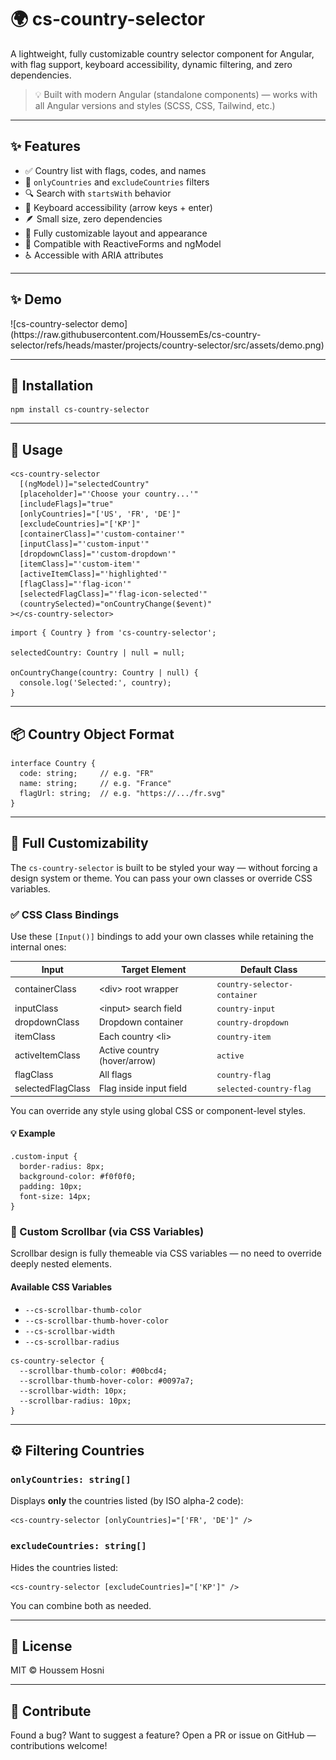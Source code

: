 <h1>🌍 cs-country-selector</h1>

<p>A lightweight, fully customizable country selector component for Angular, with flag support, keyboard accessibility, dynamic filtering, and zero dependencies.</p>

<blockquote>
  <p>💡 Built with modern Angular (standalone components) — works with all Angular versions and styles (SCSS, CSS, Tailwind, etc.)</p>
</blockquote>

<hr />

<h2>✨ Features</h2>
<ul>
  <li>✅ Country list with flags, codes, and names</li>
  <li>🎯 <code>onlyCountries</code> and <code>excludeCountries</code> filters</li>
  <li>🔍 Search with <code>startsWith</code> behavior</li>
  <li>🧠 Keyboard accessibility (arrow keys + enter)</li>
  <li>🪶 Small size, zero dependencies</li>
  <li>🎨 Fully customizable layout and appearance</li>
  <li>🔧 Compatible with ReactiveForms and ngModel</li>
  <li>♿ Accessible with ARIA attributes</li>
</ul>

<hr />
   <h2>✨ Demo</h2>
   ![cs-country-selector demo](https://raw.githubusercontent.com/HoussemEs/cs-country-selector/refs/heads/master/projects/country-selector/src/assets/demo.png)
<hr />

<h2>🚀 Installation</h2>
<pre><code>npm install cs-country-selector
</code></pre>

<hr />

<h2>🔧 Usage</h2>

<pre><code>&lt;cs-country-selector
  [(ngModel)]="selectedCountry"
  [placeholder]="'Choose your country...'"
  [includeFlags]="true"
  [onlyCountries]="['US', 'FR', 'DE']"
  [excludeCountries]="['KP']"
  [containerClass]="'custom-container'"
  [inputClass]="'custom-input'"
  [dropdownClass]="'custom-dropdown'"
  [itemClass]="'custom-item'"
  [activeItemClass]="'highlighted'"
  [flagClass]="'flag-icon'"
  [selectedFlagClass]="'flag-icon-selected'"
  (countrySelected)="onCountryChange($event)"
&gt;&lt;/cs-country-selector&gt;
</code></pre>

<pre><code>import { Country } from 'cs-country-selector';

selectedCountry: Country | null = null;

onCountryChange(country: Country | null) {
  console.log('Selected:', country);
}
</code></pre>

<hr />

<h2>📦 Country Object Format</h2>

<pre><code>interface Country {
  code: string;     // e.g. "FR"
  name: string;     // e.g. "France"
  flagUrl: string;  // e.g. "https://.../fr.svg"
}
</code></pre>

<hr />

<h2>🎨 Full Customizability</h2>

<p>The <code>cs-country-selector</code> is built to be styled your way — without forcing a design system or theme. You can pass your own classes or override CSS variables.</p>

<h3>✅ CSS Class Bindings</h3>

<p>Use these <code>[Input()]</code> bindings to add your own classes while retaining the internal ones:</p>

<table>
  <thead>
    <tr>
      <th>Input</th>
      <th>Target Element</th>
      <th>Default Class</th>
    </tr>
  </thead>
  <tbody>
    <tr><td>containerClass</td><td>&lt;div&gt; root wrapper</td><td><code>country-selector-container</code></td></tr>
    <tr><td>inputClass</td><td>&lt;input&gt; search field</td><td><code>country-input</code></td></tr>
    <tr><td>dropdownClass</td><td>Dropdown container</td><td><code>country-dropdown</code></td></tr>
    <tr><td>itemClass</td><td>Each country &lt;li&gt;</td><td><code>country-item</code></td></tr>
    <tr><td>activeItemClass</td><td>Active country (hover/arrow)</td><td><code>active</code></td></tr>
    <tr><td>flagClass</td><td>All flags</td><td><code>country-flag</code></td></tr>
    <tr><td>selectedFlagClass</td><td>Flag inside input field</td><td><code>selected-country-flag</code></td></tr>
  </tbody>
</table>

<p>You can override any style using global CSS or component-level styles.</p>

<h4>💡 Example</h4>

<pre><code>.custom-input {
  border-radius: 8px;
  background-color: #f0f0f0;
  padding: 10px;
  font-size: 14px;
}
</code></pre>

<h3>🎨 Custom Scrollbar (via CSS Variables)</h3>

<p>Scrollbar design is fully themeable via CSS variables — no need to override deeply nested elements.</p>

<h4>Available CSS Variables</h4>
<ul>
  <li><code>--cs-scrollbar-thumb-color</code></li>
  <li><code>--cs-scrollbar-thumb-hover-color</code></li>
  <li><code>--cs-scrollbar-width</code></li>
  <li><code>--cs-scrollbar-radius</code></li>
</ul>

<pre><code>cs-country-selector {
  --scrollbar-thumb-color: #00bcd4;
  --scrollbar-thumb-hover-color: #0097a7;
  --scrollbar-width: 10px;
  --scrollbar-radius: 10px;
}
</code></pre>

<hr />

<h2>⚙️ Filtering Countries</h2>

<h3><code>onlyCountries: string[]</code></h3>
<p>Displays <strong>only</strong> the countries listed (by ISO alpha-2 code):</p>

<pre><code>&lt;cs-country-selector [onlyCountries]="['FR', 'DE']" /&gt;
</code></pre>

<h3><code>excludeCountries: string[]</code></h3>
<p>Hides the countries listed:</p>

<pre><code>&lt;cs-country-selector [excludeCountries]="['KP']" /&gt;
</code></pre>

<p>You can combine both as needed.</p>

<hr />

<h2>📜 License</h2>

<p>MIT © Houssem Hosni</p>

<hr />

<h2>🙌 Contribute</h2>

<p>Found a bug? Want to suggest a feature? Open a PR or issue on GitHub — contributions welcome!</p>